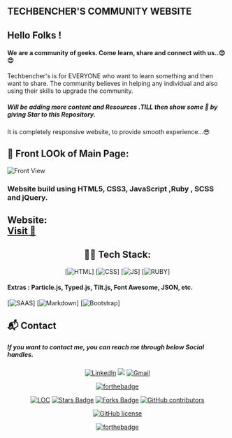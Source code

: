 ## TECHBENCHER'S COMMUNITY WEBSITE 

## Hello Folks !
#### We are a community of geeks. Come learn, share and connect with us..😍😍

 
 Techbencher's is for EVERYONE who want to learn something and then want to share.
  The community believes in helping any individual and also using their skills to upgrade the community. 

   ##### Will be adding more content and Resources .TILL then show some 💖 by giving Star to this Repository.
   
It is completely responsive website, to provide smooth experience...😎  

 


## 🚩 Front LOOk of Main Page:

![Front View](https://github.com/The-Shivam-garg/CollegeCommunity-Website/blob/805af3a7d51d5562add892628b9613c00236ae53/images/front.png)



### Website build using HTML5, CSS3, JavaScript ,Ruby , SCSS and jQuery.

<h2> Website: <BR>
<a href="https://the-shivam-garg.github.io/CollegeCommunity-Website/" target="_blank">Visit 🚀</a>
</h2> 

<div align="center">

## 👨‍💻 Tech Stack:
[![HTML](https://img.shields.io/badge/html5%20-%23E34F26.svg?&style=for-the-badge&logo=html5&logoColor=white)]
[![CSS](https://img.shields.io/badge/css3%20-%231572B6.svg?&style=for-the-badge&logo=css3&logoColor=white)]
[![JS](https://img.shields.io/badge/javascript%20-%23323330.svg?&style=for-the-badge&logo=javascript&logoColor=%23F7DF1E)]
[![RUBY](https://img.shields.io/badge/Ruby-CC342D?style=for-the-badge&logo=ruby&logoColor=white)]

</div>

#### Extras : Particle.js, Typed.js, Tilt.js, Font Awesome, JSON, etc.
[![SAAS](https://img.shields.io/badge/Sass-CC6699?style=for-the-badge&logo=sass&logoColor=white)]
[![Markdown](https://img.shields.io/badge/Markdown-000000?style=for-the-badge&logo=markdown&logoColor=white)]
[![Bootstrap](https://img.shields.io/badge/Bootstrap-563D7C?style=for-the-badge&logo=bootstrap&logoColor=white)]

<h2>📬 Contact</h2>

##### If you want to contact me, you can reach me through below Social handles.

<div align="center">


<a  href="https://www.linkedin.com/in/shivam-garg-15675720a/" target="_blank"><img alt="LinkedIn" src="https://img.shields.io/badge/linkedin%20-%230077B5.svg?&style=for-the-badge&logo=linkedin&logoColor=white" /></a>
<a href="https://twitter.com/Shivams_twt" target="_blank"><img src="https://img.shields.io/badge/twitter-%2300acee.svg?&style=for-the-badge&logo=twitter&logoColor=white&alt=twitter" /></a>
<a href="mailto:shivanshagarwal2020@gmail.com"><img  alt="Gmail" src="https://img.shields.io/badge/Gmail-D14836?style=for-the-badge&logo=gmail&logoColor=white" />

</div>


<div align="center">
 
[![forthebadge](https://forthebadge.com/images/badges/built-by-developers.svg)](https://forthebadge.com)


</div>

<div align="center">

<a href="https://github.com/The-Shivam-garg/Community-Website"><img src="https://sloc.xyz/github/The-Shivam-garg/Community-Website"  alt="LOC" /></a>
<a href="https://github.com/The-Shivam-garg/Community-Website"><img src="https://img.shields.io/github/stars/The-Shivam-garg/Community-Website" alt="Stars Badge" /></a>
<a href="https://github.com/The-Shivam-garg/Community-Website/network/members"><img src="https://img.shields.io/github/forks/The-Shivam-garg/Community-Website" alt="Forks Badge" /></a>
<a href="https://github.com/The-Shivam-garg/Community-Website/graphs/contributors"><img alt="GitHub contributors" src="https://img.shields.io/github/contributors/The-Shivam-garg/Community-Website?color=2b9348" ></a>

[![GitHub license](https://img.shields.io/github/license/The-Shivam-garg/Community-Website?logo=github)](https://github.com/The-Shivam-garg/BigB-E-learn-Websit-e/blob/master/LICENSE)

[![forthebadge](https://forthebadge.com/images/badges/built-with-love.svg)](https://forthebadge.com)
</div>
